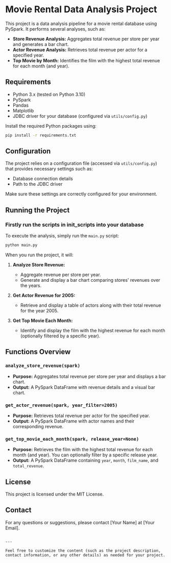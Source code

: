 # Movie Rental Data Analysis Project

This project is a data analysis pipeline for a movie rental database using PySpark. It performs several analyses, such as:

- **Store Revenue Analysis:** Aggregates total revenue per store per year and generates a bar chart.
- **Actor Revenue Analysis:** Retrieves total revenue per actor for a specified year.
- **Top Movie by Month:** Identifies the film with the highest total revenue for each month (and year).

## Requirements

- Python 3.x (tested on Python 3.10)
- PySpark
- Pandas
- Matplotlib
- JDBC driver for your database (configured via `utils/config.py`)

Install the required Python packages using:

```bash
pip install -r requirements.txt
```

## Configuration

The project relies on a configuration file (accessed via `utils/config.py`) that provides necessary settings such as:
- Database connection details
- Path to the JDBC driver

Make sure these settings are correctly configured for your environment.

## Running the Project
### Firstly run the scripts in init_scripts into your database
To execute the analysis, simply run the `main.py` script:

```bash
python main.py
```

When you run the project, it will:

1. **Analyze Store Revenue:**  
   - Aggregate revenue per store per year.
   - Generate and display a bar chart comparing stores' revenues over the years.
   
2. **Get Actor Revenue for 2005:**  
   - Retrieve and display a table of actors along with their total revenue for the year 2005.
   
3. **Get Top Movie Each Month:**  
   - Identify and display the film with the highest revenue for each month (optionally filtered by a specific year).

## Functions Overview

### `analyze_store_revenue(spark)`
- **Purpose:** Aggregates total revenue per store per year and displays a bar chart.
- **Output:** A PySpark DataFrame with revenue details and a visual bar chart.

### `get_actor_revenue(spark, year_filter=2005)`
- **Purpose:** Retrieves total revenue per actor for the specified year.
- **Output:** A PySpark DataFrame with actor names and their corresponding revenue.

### `get_top_movie_each_month(spark, release_year=None)`
- **Purpose:** Retrieves the film with the highest total revenue for each month (and year). You can optionally filter by a specific release year.
- **Output:** A PySpark DataFrame containing `year`, `month`, `film_name`, and `total_revenue`.

## License

This project is licensed under the MIT License.

## Contact

For any questions or suggestions, please contact [Your Name] at [Your Email].
```

---

Feel free to customize the content (such as the project description, contact information, or any other details) as needed for your project.
